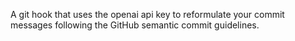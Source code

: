 A git hook that uses the openai api key to reformulate your commit messages following the GitHub semantic commit guidelines.
